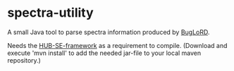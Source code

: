 # spectra-utility
A small Java tool to parse spectra information produced by [BugLoRD](https://github.com/hub-se/BugLoRD).

Needs the [HUB-SE-framework](https://github.com/hub-se/HUB-SE-framework) as a requirement to compile. (Download and execute 'mvn install' to add the needed jar-file to your local maven repository.)
